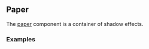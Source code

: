 ## Paper

The [paper](https://material.google.com/layout/principles.html#principles-how-paper-works) component is a container of shadow effects.

### Examples
